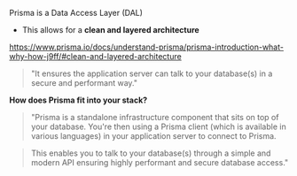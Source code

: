 Prisma is a Data Access Layer (DAL)

- This allows for a __clean and layered architecture__

https://www.prisma.io/docs/understand-prisma/prisma-introduction-what-why-how-j9ff/#clean-and-layered-architecture

> "It ensures the application server can talk to your database(s) in a secure and performant way."

__How does Prisma fit into your stack?__
> "Prisma is a standalone infrastructure component that sits on top of your database. You're then using a Prisma client (which is available in various languages) in your application server to connect to Prisma.

> This enables you to talk to your database(s) through a simple and modern API ensuring highly performant and secure database access."
